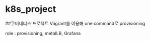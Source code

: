 # k8s_project

##쿠버네티스 프로젝트
Vagrant를 이용해 one command로 provisioning

role : provisioning, metalLB, Grafana
